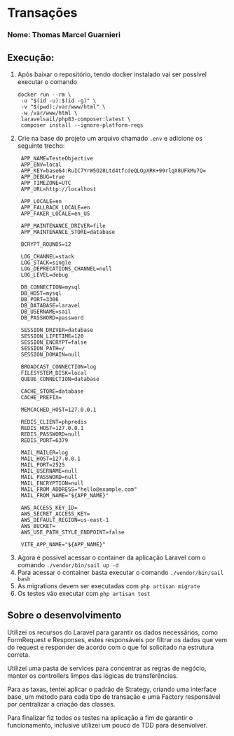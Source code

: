 # Transações
### Nome: Thomas Marcel Guarnieri

## Execução:
1. Após baixar o repositório, tendo docker instalado vai ser possível executar o comando 
   ```
   docker run --rm \
    -u "$(id -u):$(id -g)" \
    -v "$(pwd):/var/www/html" \
    -w /var/www/html \
    laravelsail/php83-composer:latest \
    composer install --ignore-platform-reqs 
   ```
2. Crie na base do projeto um arquivo chamado `.env` e adicione os seguinte trecho:
   ```
    APP_NAME=TesteObjective
    APP_ENV=local
    APP_KEY=base64:RuIC7YrW5O28Ltd4tfcdeQLOpXRK+99rlqX8UFkMu7Q=
    APP_DEBUG=true
    APP_TIMEZONE=UTC
    APP_URL=http://localhost
    
    APP_LOCALE=en
    APP_FALLBACK_LOCALE=en
    APP_FAKER_LOCALE=en_US
    
    APP_MAINTENANCE_DRIVER=file
    APP_MAINTENANCE_STORE=database
    
    BCRYPT_ROUNDS=12
    
    LOG_CHANNEL=stack
    LOG_STACK=single
    LOG_DEPRECATIONS_CHANNEL=null
    LOG_LEVEL=debug
    
    DB_CONNECTION=mysql
    DB_HOST=mysql
    DB_PORT=3306
    DB_DATABASE=laravel
    DB_USERNAME=sail
    DB_PASSWORD=password
    
    SESSION_DRIVER=database
    SESSION_LIFETIME=120
    SESSION_ENCRYPT=false
    SESSION_PATH=/
    SESSION_DOMAIN=null
    
    BROADCAST_CONNECTION=log
    FILESYSTEM_DISK=local
    QUEUE_CONNECTION=database
    
    CACHE_STORE=database
    CACHE_PREFIX=
    
    MEMCACHED_HOST=127.0.0.1
    
    REDIS_CLIENT=phpredis
    REDIS_HOST=127.0.0.1
    REDIS_PASSWORD=null
    REDIS_PORT=6379
    
    MAIL_MAILER=log
    MAIL_HOST=127.0.0.1
    MAIL_PORT=2525
    MAIL_USERNAME=null
    MAIL_PASSWORD=null
    MAIL_ENCRYPTION=null
    MAIL_FROM_ADDRESS="hello@example.com"
    MAIL_FROM_NAME="${APP_NAME}"
    
    AWS_ACCESS_KEY_ID=
    AWS_SECRET_ACCESS_KEY=
    AWS_DEFAULT_REGION=us-east-1
    AWS_BUCKET=
    AWS_USE_PATH_STYLE_ENDPOINT=false
    
    VITE_APP_NAME="${APP_NAME}"
    ```
3. Agora é possível acessar o container da aplicação Laravel com o comando `./vendor/bin/sail up -d`
4. Para acessar o container basta executar o comando `./vendor/bin/sail bash`
5. As migrations devem ser executadas com `php artisan migrate`
6. Os testes vão executar com `php artisan test`

## Sobre o desenvolvimento
Utilizei os recursos do Laravel para garantir os dados necessários, como FormRequest e Responses, estes responsáveis por filtrar os dados que vem do request e responder de acordo com o que foi solicitado na estrutura correta.

Utilizei uma pasta de services para concentrar as regras de negócio, manter os controllers limpos das lógicas de transferências.

Para as taxas, tentei aplicar o padrão de Strategy, criando uma interface base, um método para cada tipo de transação e uma Factory responsável por centralizar a criação das classes.

Para finalizar fiz todos os testes na aplicação a fim de garantir o funcionamento, inclusive utilizei um pouco de TDD para desenvolver.


